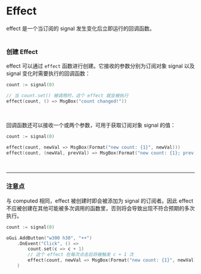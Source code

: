 # Effect

effect 是一个当订阅的 signal 发生变化后立即运行的回调函数。
<br>
<br>

### 创建 Effect

effect 可以通过 `effect` 函数进行创建。它接收的参数分别为订阅对象 signal 以及signal 变化时需要执行的回调函数：

```C++
count := signal(0)

// 当 count.set() 被调用时，这个 effect 就会被执行
effect(count, () => MsgBox("count changed!"))
```
<br>

回调函数还可以接收一个或两个参数，可用于获取订阅对象 signal 的值：
```C++
count := signal(0)

effect(count, newVal => MsgBox(Format("new count: {1}", newVal)))
effect(count, (newVal, prevVal) => MsgBox(Format("new count: {1}; prev count: {2}", newValue, prevVal)))
```
<br>
<hr>

### 注意点
与 computed 相同，effect 被创建时即会被添加为 signal 的订阅者。因此 effect 不应被创建在其他可能被多次调用的函数里，否则将会导致出现不符合预期的多次执行。
```C++
count := signal(0)

oGui.AddButton("w300 h30", "++")
    .OnEvent("Click", () => 
        count.set(c => c + 1)
        // 这个 effect 在每次点击后将被触发 c + 1 次
        effect(count, newVal => MsgBox(Format("new count: {1}", newVal)))
    )
```
